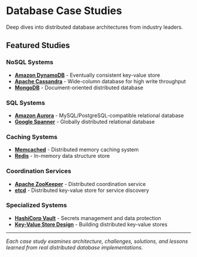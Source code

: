 # Database Case Studies

Deep dives into distributed database architectures from industry leaders.

## Featured Studies

### NoSQL Systems
- **[Amazon DynamoDB](/architects-handbook/case-studies/databases/amazon-dynamo/)** - Eventually consistent key-value store
- **[Apache Cassandra](/architects-handbook/case-studies/databases/cassandra/)** - Wide-column database for high write throughput
- **[MongoDB](/architects-handbook/case-studies/databases/mongodb/)** - Document-oriented distributed database

### SQL Systems  
- **[Amazon Aurora](amazon-aurora.md.md)** - MySQL/PostgreSQL-compatible relational database
- **[Google Spanner](/architects-handbook/case-studies/databases/google-spanner/)** - Globally distributed relational database

### Caching Systems
- **[Memcached](/architects-handbook/case-studies/databases/memcached/)** - Distributed memory caching system
- **[Redis](/architects-handbook/case-studies/databases/redis-architecture/)** - In-memory data structure store

### Coordination Services
- **[Apache ZooKeeper](/architects-handbook/case-studies/databases/zookeeper/)** - Distributed coordination service
- **[etcd](/architects-handbook/case-studies/databases/etcd/)** - Distributed key-value store for service discovery

### Specialized Systems
- **[HashiCorp Vault](/architects-handbook/case-studies/databases/vault/)** - Secrets management and data protection
- **[Key-Value Store Design](key-value-store.md.md)** - Building distributed key-value stores

---

*Each case study examines architecture, challenges, solutions, and lessons learned from real distributed database implementations.*